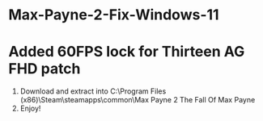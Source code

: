 # Max-Payne-2-Fix-Windows-11
# Added 60FPS lock for Thirteen AG FHD patch
1. Download and extract into C:\Program Files (x86)\Steam\steamapps\common\Max Payne 2 The Fall Of Max Payne
2. Enjoy!
